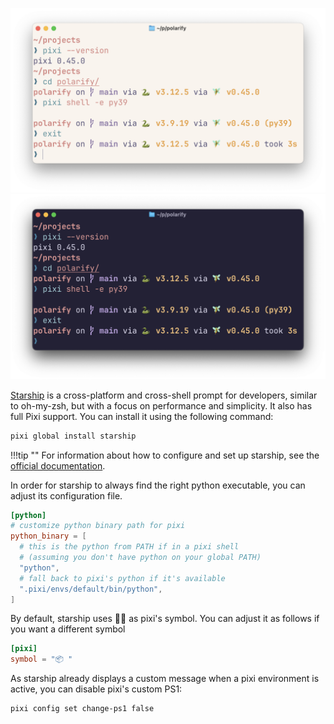 ![Starship with Pixi support](../../assets/starship-light.png#only-light)
![Starship with Pixi support](../../assets/starship-dark.png#only-dark)

[Starship](https://starship.rs) is a cross-platform and cross-shell prompt for developers, similar to oh-my-zsh, but with a focus on performance and simplicity.
It also has full Pixi support.
You can install it using the following command:

```bash
pixi global install starship
```

!!!tip ""
    For information about how to configure and set up starship, see the [official documentation](https://starship.rs/config/#pixi).

In order for starship to always find the right python executable, you can adjust its configuration file.

```toml title="~/.config/starship.toml"
[python]
# customize python binary path for pixi
python_binary = [
  # this is the python from PATH if in a pixi shell
  # (assuming you don't have python on your global PATH)
  "python",
  # fall back to pixi's python if it's available
  ".pixi/envs/default/bin/python",
]
```

By default, starship uses 🧚🏻 as pixi's symbol. You can adjust it as follows if you want a different symbol

```toml title="~/.config/starship.toml"
[pixi]
symbol = "📦 "
```

As starship already displays a custom message when a pixi environment is active, you can disable pixi's custom PS1:

```plaintext
pixi config set change-ps1 false
```

